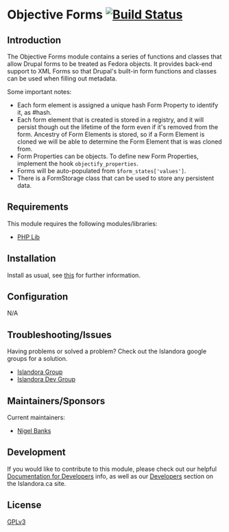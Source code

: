 # Objective Forms [![Build Status](https://travis-ci.org/Islandora/objective_forms.png?branch=7.x)](https://travis-ci.org/Islandora/objective_forms)

## Introduction

The Objective Forms module contains a series of functions and classes that allow Drupal forms to be treated as Fedora objects. It provides back-end support to XML Forms so that Drupal's built-in form functions and classes can be used when filling out metadata.

Some important notes:

* Each form element is assigned a unique hash Form Property to identify it, as #hash.
* Each form element that is created is stored in a registry, and it will persist though out the lifetime of the form even if it's removed from the form. Ancestry of Form Elements is stored, so if a Form Element is cloned we will be able to determine the Form Element that is was cloned from.
* Form Properties can be objects. To define new Form Properties, implement the hook `objectify_properties`.
* Forms will be auto-populated from `$form_states['values']`.
* There is a FormStorage class that can be used to store any persistent data.

## Requirements

This module requires the following modules/libraries:

* [PHP Lib](https://github.com/islandora/php_lib)

## Installation

Install as usual, see [this](https://drupal.org/documentation/install/modules-themes/modules-7) for further information.

## Configuration

N/A

## Troubleshooting/Issues

Having problems or solved a problem? Check out the Islandora google groups for a solution.

* [Islandora Group](https://groups.google.com/forum/?hl=en&fromgroups#!forum/islandora)
* [Islandora Dev Group](https://groups.google.com/forum/?hl=en&fromgroups#!forum/islandora-dev)

## Maintainers/Sponsors

Current maintainers:

* [Nigel Banks](https://github.com/nigelgbanks)

## Development

If you would like to contribute to this module, please check out our helpful [Documentation for Developers](https://github.com/Islandora/islandora/wiki#wiki-documentation-for-developers) info, as well as our [Developers](http://islandora.ca/developers) section on the Islandora.ca site.

## License

[GPLv3](http://www.gnu.org/licenses/gpl-3.0.txt)
